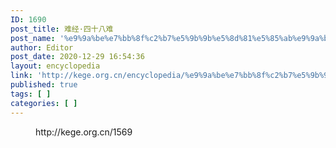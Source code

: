 ```yaml
---
ID: 1690
post_title: 难经·四十八难
post_name: '%e9%9a%be%e7%bb%8f%c2%b7%e5%9b%9b%e5%8d%81%e5%85%ab%e9%9a%be'
author: Editor
post_date: 2020-12-29 16:54:36
layout: encyclopedia
link: 'http://kege.org.cn/encyclopedia/%e9%9a%be%e7%bb%8f%c2%b7%e5%9b%9b%e5%8d%81%e5%85%ab%e9%9a%be'
published: true
tags: [ ]
categories: [ ]
---
```

<!-- wp:embed {"url":"http://kege.org.cn/1569","type":"wp-embed","providerNameSlug":"kege-org-cn","className":""} -->
<figure class="wp-block-embed is-type-wp-embed is-provider-kege-org-cn wp-block-embed-kege-org-cn"><div class="wp-block-embed__wrapper">
http://kege.org.cn/1569
</div></figure>
<!-- /wp:embed -->